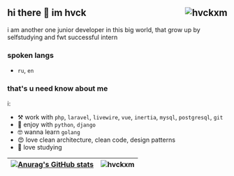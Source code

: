 ## hi there 👋 im hvck <img align="right" src="https://komarev.com/ghpvc/?username=hvckxm&label=Profile%20Views%20&color=9f5afd&style=flat-square" alt="hvckxm" />
i am another one junior developer in this big world, that grow up by selfstudying and fwt successful intern

### spoken langs
- `ru`, `en`

### that's u need know about me
i:
- ⚒   work with `php`, `laravel`, `livewire`, `vue`, `inertia`, `mysql`, `postgresql`, `git`
- 🌚  enjoy with `python`, `django`
- 🤓  wanna learn `golang`
- 😍  love clean architecture, clean code, design patterns
- 🥰  love studying


|[![Anurag's GitHub stats](https://github-readme-stats.vercel.app/api?username=hvckxm)](https://github.com/anuraghazra/github-readme-stats) | ![hvckxm](https://github-readme-stats.vercel.app/api/top-langs/?username=hvckxm&layout=compact&theme=dark)
| ------------- | ------------- |




